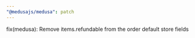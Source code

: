 ```yaml
---
"@medusajs/medusa": patch
---
```


fix(medusa): Remove items.refundable from the order default store fields
